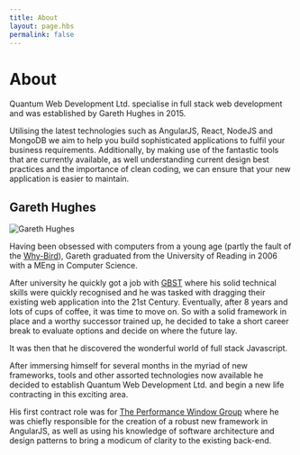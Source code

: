 ```yaml
---
title: About
layout: page.hbs
permalink: false
---
```


# About

Quantum Web Development Ltd. specialise in full stack web development and was established by Gareth Hughes in 2015.

Utilising the latest technologies such as AngularJS, React, NodeJS and MongoDB we aim to help you build sophisticated
applications to fulfil your business requirements. Additionally, by making use of the fantastic tools that are currently
available, as well understanding current design best practices and the importance of clean coding, we can ensure that 
your new application is easier to maintain.

## Gareth Hughes

![Gareth Hughes](http://res.cloudinary.com/gurrkin/image/upload/bo_1px_solid_rgb:000,c_scale,q_100,r_0,w_203/v1447597885/gareth_tnhvg5.png)

Having been obsessed with computers from a young age (partly the fault of the [Why-Bird](https://en.wikipedia.org/wiki/Playdays)),
Gareth graduated from the University of Reading in 2006 with a MEng in Computer Science. 

After university he quickly got a job with [GBST](http://gbst.com/) where his solid technical skills were quickly
recognised and he was tasked with dragging their existing web application into the 21st Century. Eventually, after 8
years and lots of cups of coffee, it was time to move on. So with a solid framework in place and a worthy successor
trained up, he decided to take a short career break to evaluate options and decide on where the future lay.

It was then that he discovered the wonderful world of full stack Javascript.

After immersing himself for several months in the myriad of new frameworks, tools and other assorted technologies now
available he decided to establish Quantum Web Development Ltd. and begin a new life contracting in this exciting area.

His first contract role was for [The Performance Window Group](http://www.thepwgroup.co.uk/) where he was chiefly
responsible for the creation of a robust new framework in AngularJS, as well as using his knowledge of software
architecture and design patterns to bring a modicum of clarity to the existing back-end.